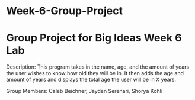 # Week-6-Group-Project
Group Project for Big Ideas Week 6 Lab
======================================

Description:
This program takes in the name, age, and the amount of years the user wishes to know how old they will be in. It then adds the age and amount of years and displays the total age the user will be in X years.

Group Members:
Caleb Beichner, Jayden Serenari, Shorya Kohli
